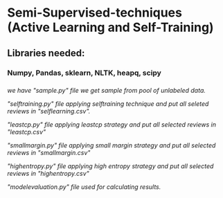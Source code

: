#  Semi-Supervised-techniques (Active Learning and Self-Training)

<h2>Libraries needed:</h2>
<h3>Numpy, Pandas, sklearn, NLTK, heapq, scipy <h3>

<h6>we have "sample.py" file we get sample from pool of unlabeled data.

"selftraining.py" file applying selftraining technique and put all seleted reviews in "selflearning.csv". 

"leastcp.py" file applying leastcp strategy and put all selected reviews in "leastcp.csv"

"smallmargin.py" file applying small margin strategy and put all selected reviews in "smallmargin.csv"

"highentropy.py" file applying high entropy strategy and put all selected reviews in "highentropy.csv"

"modelevaluation.py" file used for calculating results. </h6>
